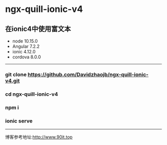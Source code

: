 # ngx-quill-ionic-v4

在ionic4中使用富文本
---
* node 10.15.0
* Angular 7.2.2
* ionic 4.12.0
* cordova 8.0.0

---

### git clone https://github.com/Davidzhaojb/ngx-quill-ionic-v4.git
### cd ngx-quill-ionic-v4
### npm i
### ionic serve

---

博客参考地址:http://www.90it.top
